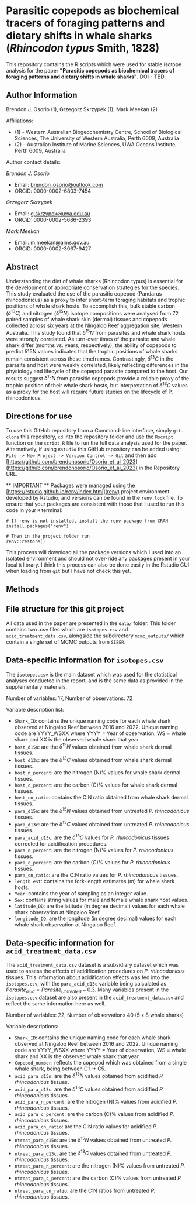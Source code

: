 # Parasitic copepods as biochemical tracers of foraging patterns and dietary shifts in whale sharks (*Rhincodon typus* Smith, 1828)

This repository contains the R scripts which were used for stable isotope analysis for the paper **"Parasitic copepods as biochemical tracers of foraging patterns and dietary shifts in whale sharks"**.
DOI - TBD.

## Author Information
Brendon J. Osorio (1), Grzegorz Skrzypek (1), Mark Meekan (2)

Affiliations:
* (1) - Western Australian Biogeochemistry Centre, School of Biological Sciences, The University of Western Australia, Perth 6009, Australia 
* (2) - Australian Institute of Marine Sciences, UWA Oceans Institute, Perth 6009, Australia

Author contact details:

*Brendon J. Osorio*
* Email: brendon_osorio@outlook.com
* ORCiD: 0000-0002-6803-7454

*Grzegorz Skrzypek*
* Email: g.skrzypek@uwa.edu.au
* ORCiD: 0000-0002-5686-2393

*Mark Meekan*
* Email: m.meekan@aims.gov.au
* ORCiD: 0000-0002-3067-9427

## Abstract
Understanding the diet of whale sharks (Rhincodon typus) is essential for the development of appropriate conservation strategies for the species. This study evaluated the use of the parasitic copepod (Pandarus rhincodonicus) as a proxy to infer short-term foraging habitats and trophic positions of whale shark hosts. To accomplish this, bulk stable carbon ($\delta^{13}C$) and nitrogen ($\delta^{15}N$) isotope compositions were analysed from 72 paired samples of whale shark skin (dermal) tissues and copepods collected across six years at the Ningaloo Reef aggregation site, Western Australia. This study found that $\delta^{15}N$ from parasites and whale shark hosts were strongly correlated. As turn-over times of the parasite and whale shark differ (months vs. years, respectively), the ability of copepods to predict δ15N values indicates that the trophic positions of whale sharks remain consistent across these timeframes. Contrastingly, $\delta^{13}C$ in the parasite and host were weakly correlated, likely reflecting differences in the physiology and lifecycle of the copepod parasite compared to the host. Our results suggest $\delta^{15}N$ from parasitic copepods provide a reliable proxy of the trophic position of their whale shark hosts, but interpretation of $\delta^{13}C$ values as a proxy for the host will require future studies on the lifecycle of P. rhincodonicus.

## Directions for use

To use this GitHub repository from a Command-line interface, simply `git-clone` this repository, `cd` into the repository folder  and use the `Rscript` function on the `script.R` file to run the full data analysis used for the paper.
Alternatively, if using `Rstudio` this GitHub repository can be added using: `File -> New Project -> Version Control -> Git` and then add [https://github.com/brendonosorio/Osorio_et_al_2023](https://github.com/brendonosorio/Osorio_et_al_2023) in the Repository URL.

** IMPORTANT **
Packages were managed using the [https://rstudio.github.io/renv/index.html](renv) project environment developed by Rstudio, and versions can be found in the `renv.lock` file. To ensure that your packages are consistent with those that I used to run this code in your `R` terminal:

```
# If renv is not installed, install the renv package from CRAN
install.packages("renv")

# Then in the project folder run
renv::restore()
```

This process will download all the package versions which I used into an isolated environment and should not over-ride any packages present in your local `R` library.
I think this process can also be done easily in the Rstudio GUI when loading from `git` but I have not check this yet.

## Methods

## File structure for this git project
All data used in the paper are presented in the `data/` folder. 
This folder contains two .csv files which are `isotopes.csv` and `acid_treatment_data.csv`, alongside the subdirectory `mcmc_outputs/` which contain a single set of MCMC outputs from `SIBER`.

## Data-specific information for `isotopes.csv`
The `isotopes.csv` is the main dataset which was used for the statistical analyses conducted in the report, and is the same data as provided in the supplementary materials.

Number of variables: 17, Number of observations: 72

Variable description list:
* `Shark_ID`: contains the unique naming code for each whale shark observed at Ningaloo Reef between 2016 and 2022. Unique naming code are YYYY_WSXX where YYYY = Year of observation, WS = whale shark and XX is the observed whale shark that year.
* `host_d15n`: are the $\delta^{15}N$ values obtained from whale shark dermal tissues.
* `host_d13c`: are the $\delta^{13}C$ values obtained from whale shark dermal tissues.
* `host_n_percent`: are the nitrogen (N)% values for whale shark dermal tissues.
* `host_c_percent`: are the carbon (C)% values for whale shark dermal tissues.
* `host_cn_ratio`: contains the C:N ratio obtained from whale shark dermal tissues.
* `para_d15n`: are the $\delta^{15}N$ values obtained from untreated *P. rhincodonicus* tissues.
* `para_d13c`: are the $\delta^{13}C$ values obtained from untreated *P. rhincodonicus* tissues.
* `para_acid_d13c`: are the $\delta^{13}C$ values for *P. rhincodonicus* tissues corrected for acidification procedures.
* `para_n_percent`: are the nitrogen (N)% values for *P. rhincodonicus* tissues.
* `para_c_percent`: are the carbon (C)% values for *P. rhincodonicus* tissues.
* `para_cn_ratio`: are the C:N ratio values for *P. rhincodonicus* tissues.
* `length_est`: contains the fork-length estimates (m) for whale shark hosts.
* `Year`: contains the year of sampling as an integer value.
* `Sex`: contains string values for male and female whale shark host values.
* `latitude_DD`: are the latitude (in degree decimal) values for each whale shark observation at Ningaloo Reef.
* `longitude_DD`: are the longitude (in degree decimal) values for each whale shark observation at Ningaloo Reef.

## Data-specific information for `acid_treatment_data.csv`
The `acid_treatment_data.csv` dataset is a subsidiary dataset which was used to assess the effects of acidification procedures on *P. rhincodonicus* tissues.
This information about acidification effects was fed into the `isotopes.csv`, with the `para_acid_d13c` variable being calculated as $Parasite_{acid} = Parasite_{Untreated} - 0.3$. Many variables present in the `isotopes.csv` dataset are also present in the `acid_treatment_data.csv` and reflect the same information here as well.

Number of variables: 22, Number of observations 40 (5 x 8 whale sharks)

Variable descriptions:
* `Shark_ID`: contains the unique naming code for each whale shark observed at Ningaloo Reef between 2016 and 2022. Unique naming code are YYYY_WSXX where YYYY = Year of observation, WS = whale shark and XX is the observed whale shark that year.
* `Copepod_number`: reflects the copepod which was obtained from a single whale shark, being between C1 -> C5.
* `acid_para_d15n`: are the $\delta^{15}N$ values obtained from acidified *P. rhincodonicus* tissues.
* `acid_para_d13c`: are the $\delta^{13}C$ values obtained from acidified *P. rhincodonicus* tissues.
* `acid_para_n_percent`: are the nitrogen (N)% values from acidified *P. rhincodonicus* tissues.
* `acid_para_c_percent`: are the carbon (C)% values from acidified *P. rhincodonicus* tissues.
* `acid_para_cn_ratio`: are the C:N ratio values for acidified *P. rhincodonicus* tissues.
* `ntreat_para_d15n`: are the $\delta^{15}N$ values obtained from untreated *P. rhincodonicus* tissues.
* `ntreat_para_d13c`: are the $\delta^{13}C$ values obtained from untreated *P. rhincodonicus* tissues.
* `ntreat_para_n_percent`: are the nitrogen (N)% values from untreated *P. rhincodonicus* tissues.
* `ntreat_para_c_percent`: are the carbon (C)% values from untreated *P. rhincodonicus* tissues.
* `ntreat_para_cn_ratio`: are the C:N ratios from untreated *P. rhincodonicus* tissues.
